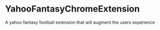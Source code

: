# YahooFantasyChromeExtension
A yahoo fantasy football extension that will augment the users experience
